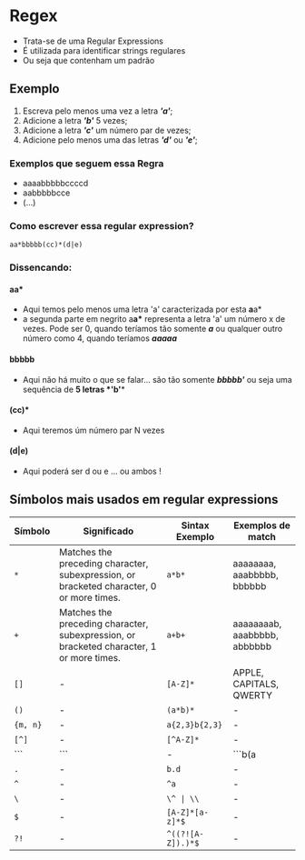 # Regex 

- Trata-se de uma Regular Expressions 
- É utilizada para identificar strings regulares
- Ou seja que contenham um padrão

## Exemplo

1. Escreva pelo menos uma vez a letra *__'a'__*;
2. Adicione a letra *__'b'__* 5 vezes;
3. Adicione a letra *__'c'__* um número par de vezes; 
4. Adicione pelo menos uma das letras *__'d'__* ou *__'e'__*; 

### Exemplos que seguem essa Regra
- aaaabbbbbccccd
- aabbbbbcce
- (...)

### Como escrever essa regular expression?
```aa*bbbbb(cc)*(d|e)```

### Dissencando:

#### aa*  
- Aqui temos pelo menos uma letra 'a' caracterizada por esta **a**a\*
- a segunda parte em negrito a**a**__\*__  representa a letra 'a' um número x de vezes.  Pode ser 0, quando teríamos tão somente ___a___ ou qualquer outro número como 4, quando teríamos ___aaaaa___

#### bbbbb  
- Aqui não há muito o que se falar... são tão somente *__bbbbb'__* ou seja uma sequência de __5 letras *'b'__*

#### (cc)*
- Aqui teremos úm número par N vezes

#### (d|e)
- Aqui poderá ser d ou e ... ou ambos !

## Símbolos mais usados em regular expressions

| Símbolo  | Significado   | Sintax Exemplo  | Exemplos de match  |
| -  | -   | -  | -  |
| ```*```  | Matches the preceding character, subexpression, or bracketed character, 0 or more times.   | ```a*b*```  | aaaaaaaa, aaabbbbb, bbbbbb|
| ```+```  | Matches the preceding character, subexpression, or bracketed character, 1 or more times.   | ```a+b+```  | aaaaaaaab, aaabbbbb, abbbbbb|
| ```[]```  | -   | ```[A-Z]*``` | APPLE, CAPITALS, QWERTY  |
| ```()```  | -   | ```(a*b)*```  | -  |
| ```{m, n}```  | -  |```a{2,3}b{2,3}``` |  -  |
| ```[^]```| - | ```[^A-Z]*```| - |
| ```|```  | - | ```b(a|i|e)d```  | - |
| ```.```  | - | ```b.d```| - |
| ```^```  | - | ```^a``` | - |
| ```\```  | - | ```\^ \| \\``` | - |
| ```$```  | - | ```[A-Z]*[a-z]*$```  | - |
| ```?!``` | - | ```^((?![A-Z]).)*$```| - |
